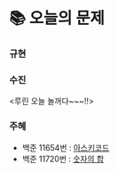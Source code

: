 # 📚 오늘의 문제
### 규현

### 수진
<루린 오늘 놀꺼다~~~!!>
### 주혜
- 백준 11654번 : [아스키코드](https://www.acmicpc.net/problem/11654)
- 백준 11720번 : [숫자의 합](https://www.acmicpc.net/problem/11720)
